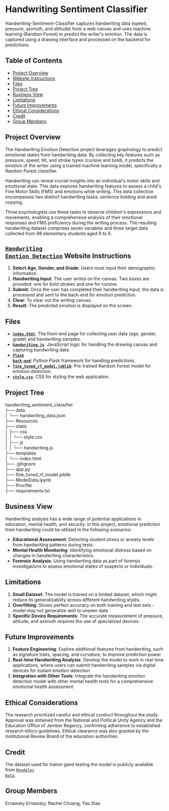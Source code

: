 # Handwriting Sentiment Classifier

Handwriting-Sentiment-Classifier captures handwriting data (speed, pressure, azimuth, and altitude) from a web canvas and uses machine learning (Random Forest) to predict the writer's emotion. The data is captured using a drawing interface and processed on the backend for predictions.

## Table of Contents
* [Project Overview](#project-overview)
* [Website Instructions](#website-instructions)
* [Files](#files)
* [Project Tree](#project-tree)
* [Business View](#business-view)
* [Limitations](#limitations)
* [Future Improvements](#future-improvements)
* [Ethical Considerations](#ethical-considerations)
* [Credit](#credit)
* [Group Members](#group-members)

## Project Overview
The Handwriting Emotion Detection project leverages graphology to predict emotional states from handwriting data. By collecting key features such as pressure, speed, tilt, and stroke types (cursive and bold), it predicts the emotion of the writer using a trained machine learning model, specifically a Random Forest classifier.

Handwriting can reveal crucial insights into an individual's motor skills and emotional state. This data explores handwriting features to assess a child's Fine Motor Skills (FMS) and emotions while writing. This data collection encompasses two distinct handwriting tasks: sentence bolding and word copying.

Three psychologists use these tasks to observe children's expressions and movements, enabling a comprehensive analysis of their emotional responses and FMS proficiency during the writing process. The resulting handwriting dataset comprises seven variables and three target data collected from 98 elementary students aged 6 to 9.

## <code style ="color:blue">[Handwriting Emotion Detection](https://graphology-emotion-detector-4523ecd5cbab.herokuapp.com/)</code> Website Instructions
1. **Select Age, Gender, and Grade**: Users must input their demographic information.
2. **Handwriting Input**: The user writes on the canvas. Two boxes are provided: one for bold strokes and one for cursive.
3. **Submit**: Once the user has completed their handwriting input, the data is processed and sent to the back-end for emotion prediction.
4. **Clear**: To clear out the writing canvas.
5. **Result**: The predicted emotion is displayed on the screen.

## Files
- **<code style ="color:blue">[index.html](C:\Users\Ernie\Documents\GitHub\handwriting_sentiment_classifier\templates\index.html)</code>**: The front-end page for collecting user data (age, gender, grade) and handwriting samples.
- **<code style ="color:blue">[handwriting.js](C:\Users\Ernie\Documents\GitHub\handwriting_sentiment_classifier\static\js\handwriting.js)</code>**: JavaScript logic for handling the drawing canvas and capturing handwriting data.
- **<code style ="color:blue">[Flask back-end](C:\Users\Ernie\Documents\GitHub\handwriting_sentiment_classifier\app.py)</code>**: Python Flask framework for handling predictions.
- **<code style ="color:blue">[fine_tuned_rf_model.joblib](C:\Users\Ernie\Documents\GitHub\handwriting_sentiment_classifier\fine_tuned_rf_model.joblib)</code>**: Pre-trained Random Forest model for emotion detection.
- **<code style ="color:blue">[style.css](C:\Users\Ernie\Documents\GitHub\handwriting_sentiment_classifier\static\css\style.css)</code>**: CSS for styling the web application.

## Project Tree
handwriting_sentiment_classifier\
├── data\
│   └── handwriting_data.json\
├── Resources\
├── static\
│   ├── css\
│   │   └── style.css\
│   ├── js\
│   │   └── handwriting.js\
├── templates\
│   └── index.html\
├── .gitignore\
├── app.py\
├── fine_tuned_rf_model.joblib\
├── ModelData.ipynb\
├── Procfile\
├── requirements.txt

## Business View
Handwriting analysis has a wide range of potential applications in education, mental health, and security. In this project, emotional prediction from handwriting could be utilized in the following scenarios:
- **Educational Assessment**: Detecting student stress or anxiety levels from handwriting patterns during tests.
- **Mental Health Monitoring**: Identifying emotional distress based on changes in handwriting characteristics.
- **Forensic Analysis**: Using handwriting data as part of forensic investigations to assess emotional states of suspects or individuals.

## Limitations
1. **Small Dataset**: The model is trained on a limited dataset, which might reduce its generalizability across different handwriting styles.
2. **Overfitting**:
Shows perfect accuracy on both training and test sets - model may not generalize well to unseen data
3. **Specific Device Requirements**:
The accurate measurement of pressure, altitude, and azimuth requires the use of specialized devices. 


## Future Improvements
1. **Feature Engineering**:
Explore additional features from handwriting, such as signature traits, spacing, and curvature, to improve prediction power
2. **Real-time Handwriting Analysis**:
Develop the model to work in real-time applications, where users can submit handwriting samples via digital devices for instant emotion detection
3. **Integration with Other Tools**:
Integrate the handwriting emotion detection model with other mental health tools for a comprehensive emotional health assessment

## Ethical Considerations
The research prioritized careful and ethical conduct throughout the study. Approval was obtained from the National and Political Unity Agency and the Education Office of Jember Regency, confirming adherence to established research ethics guidelines. Ethical clearance was also granted by the Institutional Review Board of the education authorities.

## Credit
The dataset used for trainin gand testing the model is publicly available from <code style ="color:blue">[Mendeley Data](https://data.mendeley.com/datasets/jkdxpvcb23/1)</code>. 

## Group Members
Ernawaty Ernawaty; Rachel Chuang; Yao Xiao


